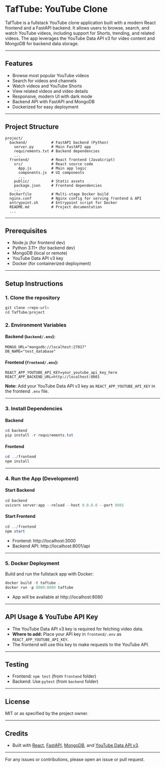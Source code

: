 # TafTube: YouTube Clone

TafTube is a fullstack YouTube clone application built with a modern React frontend and a FastAPI backend. It allows users to browse, search, and watch YouTube videos, including support for Shorts, trending, and related videos. The app leverages the YouTube Data API v3 for video content and MongoDB for backend data storage.

---

## Features
- Browse most popular YouTube videos
- Search for videos and channels
- Watch videos and YouTube Shorts
- View related videos and video details
- Responsive, modern UI with dark mode
- Backend API with FastAPI and MongoDB
- Dockerized for easy deployment

---

## Project Structure

```
project/
  backend/           # FastAPI backend (Python)
    server.py        # Main FastAPI app
    requirements.txt # Backend dependencies
    ...
  frontend/          # React frontend (JavaScript)
    src/             # React source code
      App.js         # Main app logic
      components.js  # UI components
      ...
    public/          # Static assets
    package.json     # Frontend dependencies
    ...
  Dockerfile         # Multi-stage Docker build
  nginx.conf         # Nginx config for serving frontend & API
  entrypoint.sh      # Entrypoint script for Docker
  README.md          # Project documentation
  ...
```

---

## Prerequisites
- Node.js (for frontend dev)
- Python 3.11+ (for backend dev)
- MongoDB (local or remote)
- YouTube Data API v3 key
- Docker (for containerized deployment)

---

## Setup Instructions

### 1. Clone the repository
```powershell
git clone <repo-url>
cd TafTube/project
```

### 2. Environment Variables

#### Backend (`backend/.env`):
```
MONGO_URL="mongodb://localhost:27017"
DB_NAME="test_database"
```

#### Frontend (`frontend/.env`):
```
REACT_APP_YOUTUBE_API_KEY=your_youtube_api_key_here
REACT_APP_BACKEND_URL=http://localhost:8001
```
**Note:** Add your YouTube Data API v3 key as `REACT_APP_YOUTUBE_API_KEY` in the frontend `.env` file.

---

### 3. Install Dependencies

#### Backend
```powershell
cd backend
pip install -r requirements.txt
```

#### Frontend
```powershell
cd ../frontend
npm install
```

---

### 4. Run the App (Development)

#### Start Backend
```powershell
cd backend
uvicorn server:app --reload --host 0.0.0.0 --port 8001
```

#### Start Frontend
```powershell
cd ../frontend
npm start
```

- Frontend: http://localhost:3000
- Backend API: http://localhost:8001/api

---

### 5. Docker Deployment

Build and run the fullstack app with Docker:
```powershell
docker build -t taftube .
docker run -p 8080:8080 taftube
```
- App will be available at http://localhost:8080

---

## API Usage & YouTube API Key
- The YouTube Data API v3 key is required for fetching video data.
- **Where to add:** Place your API key in `frontend/.env` as `REACT_APP_YOUTUBE_API_KEY`.
- The frontend will use this key to make requests to the YouTube API.

---

## Testing
- Frontend: `npm test` (from `frontend` folder)
- Backend: Use `pytest` (from `backend` folder)

---

## License
MIT or as specified by the project owner.

---

## Credits
- Built with [React](https://react.dev/), [FastAPI](https://fastapi.tiangolo.com/), [MongoDB](https://www.mongodb.com/), and [YouTube Data API v3](https://developers.google.com/youtube/v3).

---

For any issues or contributions, please open an issue or pull request.
